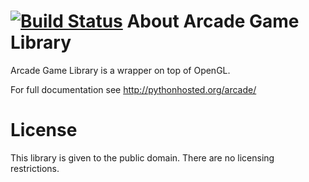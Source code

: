 [![Build Status](https://travis-ci.org/pvcraven/arcade.svg?branch=master)](https://travis-ci.org/pvcraven/arcade)
About Arcade Game Library
=========================
Arcade Game Library is a wrapper on top of OpenGL.

For full documentation see http://pythonhosted.org/arcade/

License
=======
This library is given to the public domain. There are no licensing
restrictions.

